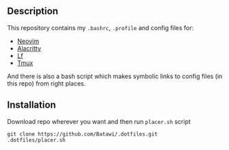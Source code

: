## Description
This repository contains my `.bashrc`, `.profile` and config files for:
- [Neovim](https://github.com/neovim/neovim)
- [Alacritty](https://github.com/jwilm/alacritty)
- [Lf](https://github.com/gokcehan/lf)
- [Tmux](https://github.com/tmux/tmux)

And there is also a bash script which makes symbolic links to config files (in this repo) from right places.

## Installation
Download repo wherever you want and then run `placer.sh` script
```
git clone https://github.com/Batawi/.dotfiles.git
.dotfiles/placer.sh
```
